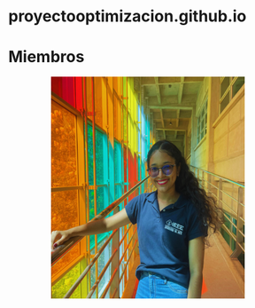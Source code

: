 # proyectooptimizacion.github.io

# Miembros 
<div align="center">
<img src="https://github.com/LCCastillo03/proyectooptimizacion.github.io/blob/2ddaf2fcbbd4254d4d7b817b03e0a643f482fead/FotoLena.png"
  width="350" height="400">
</div>

